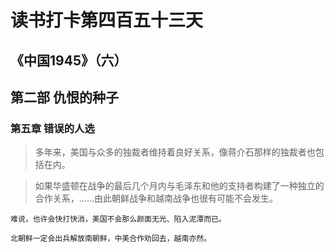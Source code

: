 # 读书打卡第四百五十三天
## 《中国1945》（六）
## 第二部 仇恨的种子
### 第五章 错误的人选

> 多年来，美国与众多的独裁者维持着良好关系，像蒋介石那样的独裁者也包括在内。

> 如果华盛顿在战争的最后几个月内与毛泽东和他的支持者构建了一种独立的合作关系，……由此朝鲜战争和越南战争也很有可能不会发生。
```
难说，也许会快打快消，美国不会那么颜面无光、陷入泥潭而已。

北朝鲜一定会出兵解放南朝鲜，中美合作劝回去，越南亦然。
```
